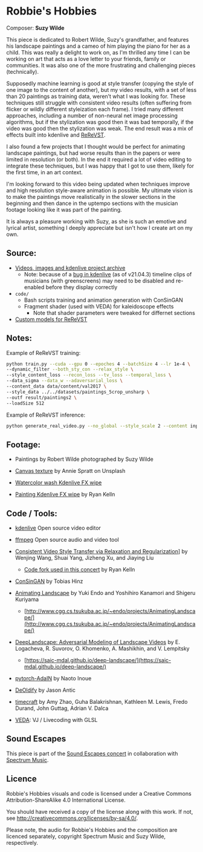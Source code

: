 # Robbie's Hobbies

Composer: **Suzy Wilde**

This piece is dedicated to Robert Wilde, Suzy's grandfather, and features his landscape paintings and a cameo of him playing the piano for her as a child. This was really a delight to work on, as I'm thrilled any time I can be working on art that acts as a love letter to your friends, family or communities. It was also one of the more frustrating and challenging pieces (technically).

Supposedly machine learning is good at style transfer (copying the style of one image to the content of another), but my video results, with a set of less than 20 paintings as training data, weren’t what I was looking for. These techniques still struggle with consistent video results (often suffering from flicker or wildly different styleization each frame). I tried many different approaches, including a number of non-neural net image processing algorithms, but if the stylization was good then it was bad temporally, if the video was good then the stylization was weak. The end result was a mix of effects built into kdenlive and [ReReVST](https://github.com/RKelln/ReReVST-Code).

I also found a few projects that I thought would be perfect for animating landscape paintings, but had worse results than in the papers or were limited in resolution (or both). In the end it required a lot of video editing to integrate these techniques, but I was happy that I got to use them, likely for the first time, in an art context.

I'm looking forward to this video being updated when techniques improve and high resolution style-aware animation is possible. My ultimate vision is to make the paintings move realistically in the slower sections in the beginning and then dance in the uptempo sections with the musician footage looking like it was part of the painting.

It is always a pleasure working with Suzy, as she is such an emotive and lyrical artist, something I deeply appreciate but isn't how I create art on my own.


## Source:

* [Videos, images and kdenlive project archive](https://spideroak.com/browse/share/SafeShare/Sound_Escapes_video_source)
  * Note: because of a [bug in kdenlive](https://bugs.kde.org/show_bug.cgi?id=439194) (as of v21.04.3) timeline clips of musicians (with greenscreens) may need to be disabled and re-enabled before they display correctly
* `code/`
  * Bash scripts training and animation generation with ConSinGAN
  * Fragment shader (used with VEDA) for kaleidoscope effects
    * Note that shader parameters were tweaked for differnet sections
* [Custom models for ReReVST](https://spideroak.com/browse/share/SafeShare/Sound_Escapes_video_source/archives/models/robbies_hobbies)


## Notes:

Example of ReReVST training:

```bash
python train.py --cuda --gpu 0 --epoches 4 --batchSize 4 --lr 1e-4 \
--dynamic_filter --both_sty_con --relax_style \
--style_content_loss --recon_loss --tv_loss --temporal_loss \
--data_sigma --data_w --adaversarial_loss \
--content_data data/content/val2017 \
--style_data ../../datasets/paintings_5crop_unsharp \
--outf result/paintings2 \
--loadSize 512
```

Example of ReReVST inference:

```bash
python generate_real_video.py --no_global --style_scale 2 --content inputs/suzy_chris_end_1.mp4 --model Model/style_net-paintings-2.pth --style inputs/style_paintings/robbie/summer_trees.jpg --output suzy_chris_end_1
```


## Footage:

  * Paintings by Robert Wilde
    photographed by Suzy Wilde

  * [Canvas texture](https://unsplash.com/photos/xz485Eku8O4)
    by Annie Spratt on Unsplash

  * [Watercolor wash Kdenlive FX wipe](https://www.pling.com/p/1106266/)

  * [Painting Kdenlive FX wipe](https://www.pling.com/p/1568961/)
    by Ryan Kelln


## Code / Tools:

  * [kdenlive](https://kdenlive.org)
    Open source video editor

  * [ffmpeg](http://ffmpeg.org/)
    Open source audio and video tool

  * [Consistent Video Style Transfer via Relaxation and Regularization](https://github.com/daooshee/ReReVST-Code)]
    by Wenjing Wang, Shuai Yang, Jizheng Xu, and Jiaying Liu
    * [Code fork used in this concert](https://github.com/RKelln/ReReVST-Code) by Ryan Kelln

  * [ConSinGAN](https://github.com/tohinz/ConSinGAN)
    by Tobias Hinz

  * [Animating Landscape](https://github.com/endo-yuki-t/Animating-Landscape)
    by Yuki Endo and Yoshihiro Kanamori and Shigeru Kuriyama
    * [http://www.cgg.cs.tsukuba.ac.jp/~endo/projects/AnimatingLandscape/](http://www.cgg.cs.tsukuba.ac.jp/~endo/projects/AnimatingLandscape/)

  * [DeepLandscape: Adversarial Modeling of Landscape Videos](https://github.com/saic-mdal/deep-landscape)
    by E. Logacheva, R. Suvorov, O. Khomenko, A. Mashikhin, and V. Lempitsky
    * [https://saic-mdal.github.io/deep-landscape/](https://saic-mdal.github.io/deep-landscape/)

  * [pytorch-AdaIN](https://github.com/naoto0804/pytorch-AdaIN)
    by Naoto Inoue

  * [DeOldify](https://github.com/jantic/DeOldify.git)
    by Jason Antic

  * [timecraft](https://github.com/xamyzhao/timecraft)
    by Amy Zhao, Guha Balakrishnan, Kathleen M. Lewis, Fredo Durand, John Guttag, Adrian V. Dalca

  * [VEDA](https://veda.gl/):
    VJ / Livecoding with GLSL


## Sound Escapes

This piece is part of the [Sound Escapes concert](http://www.ryankelln.com/project/sound-escapes/) in collaboration with [Spectrum Music](https://www.spectrummusic.ca/).


## Licence

Robbie's Hobbies visuals and code is licensed under a
Creative Commons Attribution-ShareAlike 4.0 International License.

You should have received a copy of the license along with this
work. If not, see <http://creativecommons.org/licenses/by-sa/4.0/>.

Please note, the audio for Robbie's Hobbies and the composition are licenced separately, copyright Spectrum Music and Suzy Wilde, respectively.